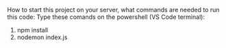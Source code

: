 How to start this project on your server, what commands are needed to run this code:
Type these comands on the powershell (VS Code terminal):
   1) npm install
   2) nodemon index.js
